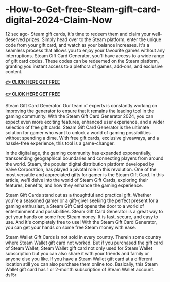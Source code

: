 # -How-to-Get-free-Steam-gift-card-digital-2024-Claim-Now

12 sec ago- Steam gift cards, it's time to redeem them and claim your well-deserved prizes. Simply head over to the Steam platform, enter the unique code from your gift card, and watch as your balance increases. It's a seamless process that allows you to enjoy your favourite games without any interruptions. Steam Gift Card Generator, you'll have access to a wide range of gift card codes. These codes can be redeemed on the Steam platform, granting you instant access to a plethora of games, add-ons, and exclusive content.

**[👉 CLICK HERE GET FREE](https://tinyurl.com/2s46ehyz)**

**[👉 CLICK HERE GET FREE](https://tinyurl.com/2s46ehyz)**

Steam Gift Card Generator. Our team of experts is constantly working on improving the generator to ensure that it remains the leading tool in the gaming community. With the Steam Gift Card Generator 2024, you can expect even more exciting features, enhanced user experience, and a wider selection of free gift cards. Steam Gift Card Generator is the ultimate solution for gamer who want to unlock a world of gaming possibilities without spending a dime. With free gift cards, exclusive giveaways, and a hassle-free experience, this tool is a game-changer.

In the digital age, the gaming community has expanded exponentially, transcending geographical boundaries and connecting players from around the world. Steam, the popular digital distribution platform developed by Valve Corporation, has played a pivotal role in this revolution. One of the most versatile and appreciated gifts for gamer is the Steam Gift Card. In this article, we'll delve into the world of Steam Gift Cards, exploring their features, benefits, and how they enhance the gaming experience.

Steam Gift Cards stand out as a thoughtful and practical gift. Whether you're a seasoned gamer or a gift-giver seeking the perfect present for a gaming enthusiast, a Steam Gift Card opens the door to a world of entertainment and possibilities. Steam Gift Card Generator is a great way to get your hands on some free Steam money. It is fast, secure, and easy to use. And it's completely free to use! With the Steam Gift Card Generator, you can get your hands on some free Steam money with ease.

Steam Wallet Gift Cards is not sold in every country. Therein some country where Steam Wallet gift card not worked. But if you purchased the gift card of Steam Wallet, Steam Wallet gift card not only used for Steam Wallet subscription but you can also share it with your friends and family or anyone else you like. If you have a Steam Wallet gift card at a different location still you can also purchase them online too. Basically, this Steam Wallet gift card has 1 or 2-month subscription of Steam Wallet account. dsf5r
